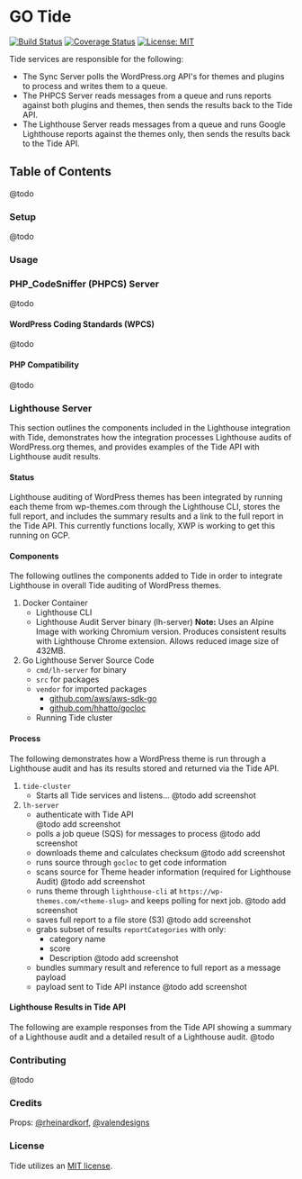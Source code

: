 # GO Tide

[![Build Status](https://travis-ci.org/xwp/go-tide.svg?branch=develop)](https://travis-ci.org/xwp/go-tide) [![Coverage Status](https://coveralls.io/repos/github/xwp/go-tide/badge.svg?branch=develop)](https://coveralls.io/github/xwp/go-tide?branch=develop) [![License: MIT](https://img.shields.io/badge/License-MIT-blue.svg)](https://opensource.org/licenses/MIT)

Tide services are responsible for the following:
- The Sync Server polls the WordPress.org API's for themes and plugins to process and writes them to a queue.
- The PHPCS Server reads messages from a queue and runs reports against both plugins and themes, then sends the results back to the Tide API.
- The Lighthouse Server reads messages from a queue and runs Google Lighthouse reports against the themes only, then sends the results back to the Tide API.

## Table of Contents
@todo

### Setup
@todo

### Usage

### PHP_CodeSniffer (PHPCS) Server
@todo

#### WordPress Coding Standards (WPCS)
@todo

#### PHP Compatibility
@todo

### Lighthouse Server
This section outlines the components included in the Lighthouse integration with Tide, demonstrates how the integration processes Lighthouse audits of WordPress.org themes, and provides examples of the Tide API with Lighthouse audit results.

#### Status
Lighthouse auditing of WordPress themes has been integrated by running each theme from wp-themes.com through the Lighthouse CLI, stores the full report, and includes the summary results and a link to the full report in the Tide API. This currently functions locally, XWP is working to get this running on GCP.

#### Components
The following outlines the components added to Tide in order to integrate Lighthouse in overall Tide auditing of WordPress themes.
1. Docker Container
   - Lighthouse CLI
   - Lighthouse Audit Server binary (lh-server)
   **Note:** Uses an Alpine Image with working Chromium version. Produces consistent results with Lighthouse Chrome extension. Allows reduced image size of 432MB.
2. Go Lighthouse Server Source Code
   - `cmd/lh-server` for binary
   - `src` for packages
   - `vendor` for imported packages
     - [github.com/aws/aws-sdk-go](https://github.com/aws/aws-sdk-go)
     - [github.com/hhatto/gocloc](https://github.com/hhatto/gocloc)
   - Running Tide cluster

#### Process
The following demonstrates how a WordPress theme is run through a Lighthouse audit and has its results stored and returned via the Tide API.
1. `tide-cluster`
   - Starts all Tide services and listens...
@todo add screenshot
2. `lh-server`
   - authenticate with Tide API    
@todo add screenshot
   - polls a job queue (SQS) for messages to process
@todo add screenshot
   - downloads theme and calculates checksum
@todo add screenshot
   - runs source through `gocloc` to get code information
   - scans source for Theme header information (required for Lighthouse Audit)
@todo add screenshot
   - runs theme through `lighthouse-cli` at `https://wp-themes.com/<theme-slug>` and keeps polling for next job.
@todo add screenshot
   - saves full report to a file store (S3)
@todo add screenshot
   - grabs subset of results `reportCategories` with only:
     - category name
     - score
     - Description
@todo add screenshot
   - bundles summary result and reference to full report as a message payload
   - payload sent to Tide API instance
@todo add screenshot

#### Lighthouse Results in Tide API
The following are example responses from the Tide API showing a summary of a Lighthouse audit and a detailed result of a Lighthouse audit.
@todo

### Contributing
@todo

### Credits
Props: [@rheinardkorf](https://github.com/rheinardkorf), [@valendesigns](https://github.com/valendesigns)

### License
Tide utilizes an [MIT license](https://github.com/xwp/go-tide/blob/master/LICENSE).
